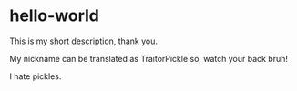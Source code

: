 # hello-world
This is my short description, thank you.

My nickname can be translated as TraitorPickle so, watch your back bruh!

I hate pickles.
